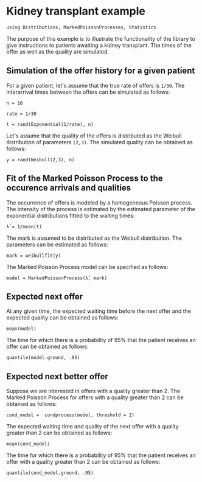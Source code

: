 # Kidney transplant example

```@setup Kidney
using Distributions, MarkedPoissonProcesses, Statistics
```

The purpose of this example is to illustrate the functionality of the library to give instructions to patients awaiting a kidney transplant. The times of the offer as well as the quality are simulated.

## Simulation of the offer history for a given patient

For a given patient, let's assume that the true rate of offers is ``1/30``. The interarrival times between the offers can be simulated as follows:

```@repl Kidney
n = 10
    
rate = 1/30
    
t = rand(Exponential(1/rate), n)
```

Let's assume that the quality of the offers is distributed as the Weibull distribution of parameters ``(2,3)``. The simulated quality can be obtained as follows:

```@repl Kidney
y = rand(Weibull(2,3), n)
```

## Fit of the Marked Poisson Process to the occurence arrivals and qualities

The occurrence of offers is modeled by a homogeneous Poisson process. The intensity of the process is estimated by the estimated parameter of the exponential distributions fitted to the waiting times:
```@repl Kidney
λ̂ = 1/mean(t)
```

The mark is assumed to be distributed as the Weibull distribution. The parameters can be estimated as follows:
```@repl Kidney
mark = weibullfit(y)
```

The Marked Poisson Process model can be specified as follows:
```@repl Kidney
model = MarkedPoissonProcess(λ̂, mark)
```

## Expected next offer

At any given time, the expected waiting time before the next offer and the expected quality can be obtained as follows:
```@repl Kidney
mean(model)
```

The time for which there is a probability of 95% that the patient receives an offer can be obtained as follows:
```@repl Kidney
quantile(model.ground, .95)
```

## Expected next better offer

Suppose we are interested in offers with a quality greater than 2. The Marked Poisson Process for offers with a quality greater than 2 can be obtained as follows:
```@repl Kidney
cond_model =  condprocess(model, threshold = 2)
```

The expected waiting time and quality of the next offer with a quality greater than 2 can be obtained as follows:
```@repl Kidney
mean(cond_model)
```

The time for which there is a probability of 95% that the patient receives an offer with a quality greater than 2 can be obtained as follows:
```@repl Kidney
quantile(cond_model.ground, .95)
```